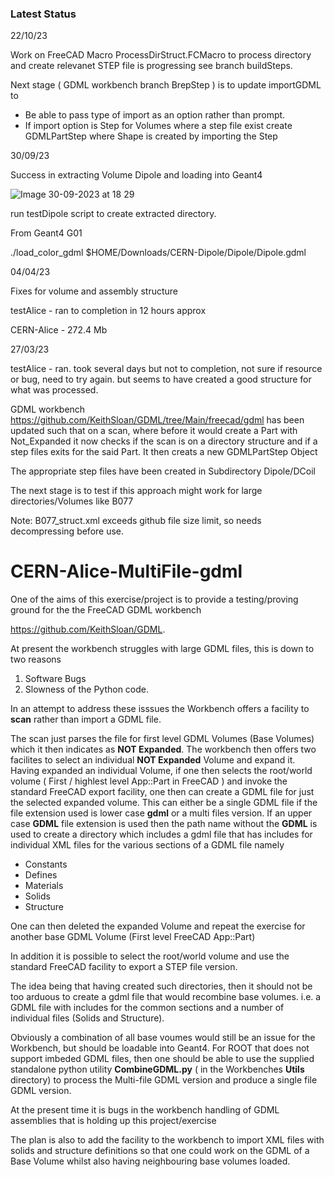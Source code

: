 ### Latest Status

22/10/23

Work on FreeCAD Macro ProcessDirStruct.FCMacro to process directory and create relevanet STEP file is progressing see branch buildSteps.

Next stage ( GDML workbench branch BrepStep ) is to update importGDML to

 * Be able to pass type of import as an option rather than prompt.
 * If import option is Step for Volumes where a step file exist create GDMLPartStep where Shape is created by importing the Step

30/09/23

Success in extracting Volume Dipole and loading into Geant4

![Image 30-09-2023 at 18 29](https://github.com/KeithSloan/CERN-Alice-MultiFile-gdml/assets/2291247/500367f2-5326-465a-bdb9-2046ea8a2daa)

run testDipole script to create extracted directory.

From Geant4 G01

./load_color_gdml $HOME/Downloads/CERN-Dipole/Dipole/Dipole.gdml


04/04/23

Fixes for volume and assembly structure

testAlice - ran to completion in 12 hours approx

CERN-Alice - 272.4 Mb


27/03/23

testAlice - ran. took several days but not to completion, not sure if resource or bug, need to try again.
            but seems to have created a good structure for what was processed.
            
GDML workbench https://github.com/KeithSloan/GDML/tree/Main/freecad/gdml has been updated such that on a scan,
     where before it would create a Part with Not_Expanded it now checks if the scan is on a directory structure
     and if a step files exits for the said Part. It then creats a new GDMLPartStep Object
     
The appropriate step files have been created in  Subdirectory Dipole/DCoil    

The next stage is to test if this approach might work for large directories/Volumes like B077

Note: B077_struct.xml exceeds github file size limit, so needs decompressing before use.


# CERN-Alice-MultiFile-gdml

One of the aims of this exercise/project is to provide a testing/proving ground for the the FreeCAD GDML workbench

https://github.com/KeithSloan/GDML. 

At present the workbench struggles with large GDML files, this is down to two reasons

1. Software Bugs
2. Slowness of the Python code.

In an attempt to address these isssues the Workbench offers a facility to **scan** rather than import a GDML file.

The scan just parses the file for first level GDML Volumes (Base Volumes) which it then indicates as **NOT Expanded**.
The workbench then offers two facilites to select an individual  **NOT Expanded** Volume and expand it.
Having expanded an individual Volume, if one then selects the root/world volume ( First / highlest level App::Part in FreeCAD ) and invoke the standard FreeCAD export facility, one then can create a GDML file for just the selected expanded volume. This can either be a single GDML file if the file extension used is lower case **gdml** or a multi files version. If an upper case **GDML** file extension is used then the path name without the **GDML** is used to create a directory which includes a gdml file that has includes for individual XML files for the various sections of a GDML file namely

* Constants
* Defines
* Materials
* Solids
* Structure

One can then deleted the expanded Volume and repeat the exercise for another base GDML Volume (First level FreeCAD App::Part) 

In addition it is possible to select the root/world volume and use the standard FreeCAD facility to export a STEP file version.

The idea being that having created such directories, then it should not be too arduous to create a gdml file that would recombine base volumes.
i.e. a GDML file with includes for the common sections and a number of individual files (Solids and Structure).

Obviously a combination of all base voumes would still be an issue for the Workbench, but should be loadable into Geant4. For ROOT that does
not support imbeded GDML files, then one should be able to use the supplied standalone python utility **CombineGDML.py** ( in the Workbenches **Utils** directory)
to process the Multi-file GDML version and produce a single file GDML version.

At the present time it is bugs in the workbench handling of GDML assemblies that is holding up this project/exercise

The plan is also to add the facility to the workbench to import XML files with solids and structure definitions so that one could work on the GDML
of a Base Volume whilst also having neighbouring base volumes loaded.
